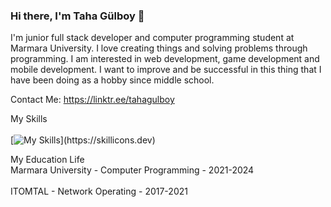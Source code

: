 ### Hi there, I'm Taha Gülboy 👋

I'm junior full stack developer and computer programming student at Marmara University. I love creating things and solving problems through programming.
I am interested in web development, game development and mobile development.
I want to improve and be successful in this thing that I have been doing as a hobby since middle school.

Contact Me: https://linktr.ee/tahagulboy

My Skills <br /> <br />
[![My Skills](https://skillicons.dev/icons?i=cs,unity,html,css,js,ps,bootstrap,tailwind,php,mysql,python,django,androidstudio,java,)](https://skillicons.dev)

My Education Life <br /> 
Marmara University - Computer Programming - 2021-2024 <br /> <br />
ITOMTAL - Network Operating - 2017-2021 <br /> <br />


<!--
categorized; 
Game Development Skills
[![My Skills](https://skillicons.dev/icons?i=cs,unity)](https://skillicons.dev)
Front End Skills
[![My Skills](https://skillicons.dev/icons?i=html,css,js,ps,bootstrap,tailwind)](https://skillicons.dev)
Back End Skills
[![My Skills](https://skillicons.dev/icons?i=php,mysql,python,django)](https://skillicons.dev)
Mobile Development Skills
[![My Skills](https://skillicons.dev/icons?i=androidstudio,java)](https://skillicons.dev)

I'm Currently Learning <br /> <br />
[![My Skills](https://skillicons.dev/icons?i=ts,angular,react,vue)](https://skillicons.dev)

 **jeenklynn/jeenklynn** is a ✨ _special_ ✨ repository because its `README.md` (this file) appears on your GitHub profile.

Here are some ideas to get you started:

- 🔭 I’m currently working on ...
- 🌱 I’m currently learning ...
- 👯 I’m looking to collaborate on ...
- 🤔 I’m looking for help with ...
- 💬 Ask me about ...
- 📫 How to reach me: ...
- 😄 Pronouns: ...
- ⚡ Fun fact: ...
-->
